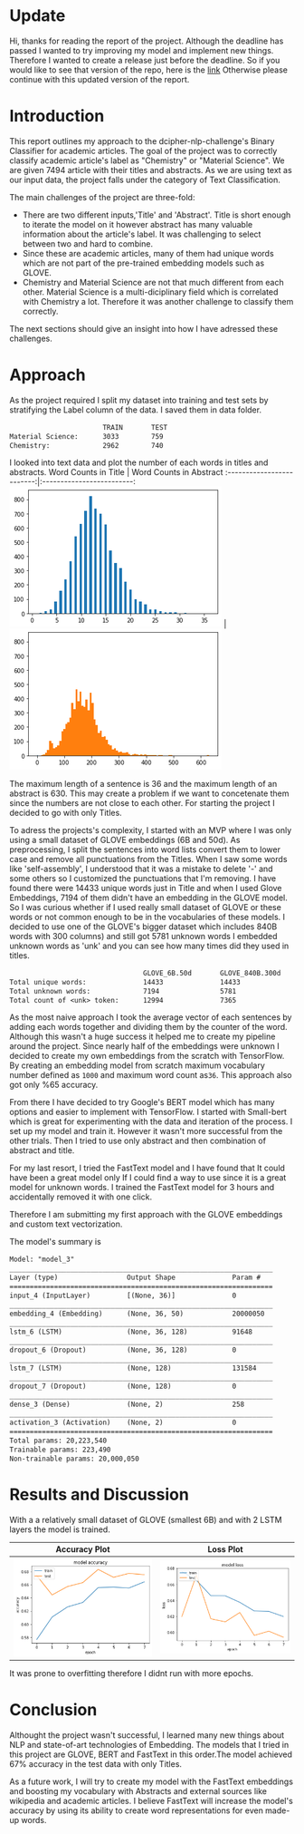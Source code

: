# Update
Hi, thanks for reading the report of the project. Although the deadline has passed I wanted to try improving my model and implement new things. Therefore I wanted to create a release just before the deadline. So if you would like to see that version of the repo, here is the [link](https://github.com/Hsgngr/dcipher-nlp-challenge/releases/tag/Deadline_version) Otherwise please continue with this updated version of the report.

# Introduction
This report outlines my approach to the dcipher-nlp-challenge's Binary Classifier for academic articles. The goal of the project was to correctly classify academic article's label as
"Chemistry" or "Material Science". We are given 7494 article with their titles and abstracts. As we are using text as our input data, the project falls under the category of Text Classification.

The main challenges of the project are three-fold:

 * There are two different inputs,'Title' and 'Abstract'. Title is short enough to iterate the model on it however abstract has many valuable information about the article's label. It was challenging to select between two and hard to combine.
 * Since these are academic articles, many of them had unique words which are not part of the pre-trained embedding models such as GLOVE.
 * Chemistry and Material Science are not that much different from each other. Material Science is a multi-diciplinary field which is correlated with Chemistry a lot. Therefore it was another challenge to classify them correctly.

The next sections should give an insight into how I have adressed these challenges.

# Approach

As the project required I split my dataset into training and test sets by stratifying the Label column of the data. I saved them in data folder.

```              
                       TRAIN       TEST
Material Science:      3033        759
Chemistry:             2962        740
```
I looked into text data and plot the number of each words in titles and abstracts.
Word Counts in Title          |  Word Counts in Abstract
:-------------------------:|:-------------------------:
![Title Word Counts:](media/title_word_counts.png)  |  ![Abstract Word Counts:](media/abstract_word_counts.png)

The maximum length of a sentence is 36 and the maximum length of an abstract is 630. This may create a problem if we want to concetenate them since the numbers are not close to each other. For starting the project I decided to go with only Titles.

To adress the projects's complexity, I started with an MVP where I was only using a small dataset of GLOVE embeddings (6B and 50d). As preprocessing, I split the sentences into word lists convert them to lower case and remove all punctuations from the Titles. When I saw some words like 'self-assembly', I understood that it was a mistake to delete '-' and some others so I customized the punctuations that I'm removing. I have found there were 14433 unique words just in Title and when I used Glove Embeddings, 7194 of them didn't have an embedding in the GLOVE model. So I was curious whether if I used really small dataset of GLOVE or these words or not common enough to be in the vocabularies of these models. I decided to use one of the GLOVE's bigger dataset which includes 840B words with 300 columns) and still got 5781 unknown words I embedded unknown words as 'unk' and you can see how many times did they used in titles. 

```   
                                 GLOVE_6B.50d       GLOVE_840B.300d
Total unique words:              14433              14433      
Total unknown words:             7194               5781
Total count of <unk> token:      12994              7365
```

As the most naive approach I took the average vector of each sentences by adding each words together and dividing them by the counter of the word. Although this wasn't a huge success it helped me to create my pipeline around the project. Since nearly half of the embeddings were unknown I decided to create my own embeddings from the scratch with TensorFlow. By creating an embedding model from scratch maximum vocabulary number defined as `1000`  and maximum word count as`36`. This approach also got only %65 accuracy.

From there I have decided to try Google's BERT model which has many options and easier to implement with TensorFlow. I started with Small-bert which is great for experimenting with the data and iteration of the process. I set up my model and train it. However it wasn't more successful from the other trials. Then I tried to use only abstract and then combination of abstract and title.

For my last resort, I tried the FastText model and I have found that It could have been a great model only If I could find a way to use since it is a great model for unknown words. I trained the FastText model for 3 hours and accidentally removed it with one click.

Therefore I am submitting my first approach with the GLOVE embeddings and custom text vectorization.

The model's summary is
```   
Model: "model_3"
_________________________________________________________________
Layer (type)                 Output Shape              Param #   
=================================================================
input_4 (InputLayer)         [(None, 36)]              0         
_________________________________________________________________
embedding_4 (Embedding)      (None, 36, 50)            20000050  
_________________________________________________________________
lstm_6 (LSTM)                (None, 36, 128)           91648     
_________________________________________________________________
dropout_6 (Dropout)          (None, 36, 128)           0         
_________________________________________________________________
lstm_7 (LSTM)                (None, 128)               131584    
_________________________________________________________________
dropout_7 (Dropout)          (None, 128)               0         
_________________________________________________________________
dense_3 (Dense)              (None, 2)                 258       
_________________________________________________________________
activation_3 (Activation)    (None, 2)                 0         
=================================================================
Total params: 20,223,540
Trainable params: 223,490
Non-trainable params: 20,000,050
```


# Results and Discussion

With a a relatively small dataset of GLOVE (smallest 6B) and with 2 LSTM layers the model is trained.

Accuracy Plot              |  Loss Plot
:-------------------------:|:-------------------------:
![Accuracy :](media/accuracy_plot.png)  |  ![Loss:](media/loss_plot.png)

It was prone to overfitting therefore I didnt run with more epochs.

# Conclusion
Althought the project wasn't successful, I learned many new things about NLP and state-of-art technologies of Embedding. The models that I tried in this project are GLOVE, BERT and FastText in this order.The model achieved 67% accuracy in the test data with only Titles.

As a future work, I will try to create my model with the FastText embeddings and boosting my vocabulary with Abstracts and external sources like wikipedia and academic articles. I believe FastText will increase the model's accuracy by using its ability to create word representations for even made-up words.


